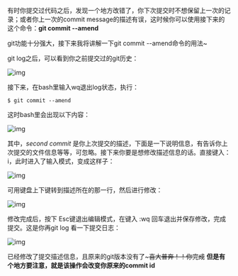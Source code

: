 有时你提交过代码之后，发现一个地方改错了，你下次提交时不想保留上一次的记录；或者你上一次的commit message的描述有误，这时候你可以使用接下来的这个命令：**git commit --amend**

git功能十分强大，接下来我将讲解一下git commit --amend命令的用法~

git log之后，可以看到你之前提交过的git历史：

![img](https://pic1.zhimg.com/80/v2-0d0a335a3a87091c40ce138b8be1a9f0_720w.jpg)

接下来，在bash里输入wq退出log状态，执行：

```text
$ git commit --amend
```

这时bash里会出现以下内容：

![img](https://pic3.zhimg.com/80/v2-b2ab0be08ad6a72d151c5a0ef94ed646_720w.jpg)

其中，*second commit* 是你上次提交的描述，下面是一下说明信息，有告诉你上次提交的文件信息等等，可忽略。接下来你要是想修改描述信息的话。直接键入：i，此时进入了输入模式，变成这样子：

![img](https://pic2.zhimg.com/80/v2-c7756d0088e911ef843b5600365926bd_720w.jpg)

可用键盘上下键转到描述所在的那一行，然后进行修改：

![img](https://pic3.zhimg.com/80/v2-c5da05b7c480adeab60361e7c97c298e_720w.jpg)

修改完成后，按下 Esc键退出编辑模式，在键入 :wq 回车退出并保存修改，完成提交。这是你再git log 看一下提交日志：

![img](https://pic1.zhimg.com/80/v2-e622a7ece92566b273eb9b70f48547b8_720w.jpg)

已经修改了提交描述信息，且原来的git版本没有了~~~喜大普奔！！你完成~~
**但是有个地方要注意，就是该操作会改变你原来的commit id**
